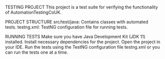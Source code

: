 TESTING PROJECT
This project is a test suite for verifying the functionality of AutomationTestingCoUK.

PROJECT STRUCTURE
src/test/java: Contains classes with automated tests.
testng.xml: TestNG configuration file for running tests.

RUNNING TESTS
Make sure you have Java Development Kit (JDK 11) installed.
Install necessary dependencies for the project.
Open the project in your IDE.
Run the tests using the TestNG configuration file testng.xml or you can run the tests one at a time. 
